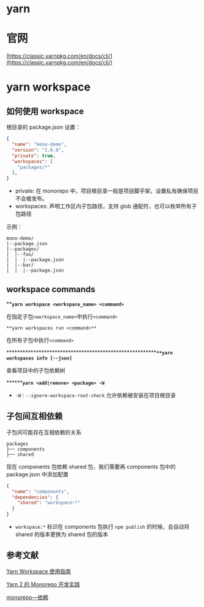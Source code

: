 # yarn

# 官网

[https://classic.yarnpkg.com/en/docs/cli/](https://classic.yarnpkg.com/en/docs/cli/)

# yarn workspace

## 如何使用 workspace

根目录的 package.json 设置：

```json
{
  "name": "mono-demo",
  "version": "1.0.0",
  "private": true,
  "workspaces": [
    "packages/*"
  ],
}
```

- private: 在 monorepo 中，项目根目录一般是项目脚手架，设置私有确保项目不会被发布。
- workspaces: 声明工作区内子包路径，支持 glob 通配符，也可以枚举所有子包路径

示例：

```
mono-demo/
|--package.json
|--packages/
|  |--foo/
|  |  |--package.json
|  |--bar/
|  |  |--package.json
```

## workspace commands

****`yarn workspace <workspace_name> <command>`** 

在指定子包`<workspace_name>`中执行`<command>`

`**yarn workspaces run <command>**`

在所有子包中执行`<command>` 

**********************************************************`**yarn workspaces info [--json]`** 

查看项目中的子包依赖树

********`yarn <add|remove> <package> -W`** 

- `-W` : `--ignore-workspace-root-check`  允许依赖被安装在项目根目录

## 子包间互相依赖

子包间可能存在互相依赖的关系

```
packages
├── components
├── shared
```

现在 components 包依赖 shared 包，我们需要再 components 包中的 package.json 中添加配置

```json
{
  "name": "components",
  "dependencies": {
    "shared": "workspace:*"
  }
}
```

- `workspace:*`  标识在 components 包执行 `npm publish` 的时候，会自动将 shared 的版本更换为 shared 包的版本

## 参考文献

[Yarn Workspace 使用指南](https://zhuanlan.zhihu.com/p/381794854)

[Yarn 2 的 Monorepo 开发实践](https://www.qiyuandi.com/zhanzhang/zonghe/17800.html)

[monorepo—依赖](https://blog.csdn.net/ligang2585116/article/details/103984640)